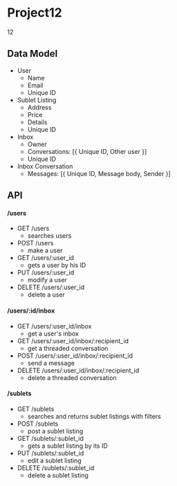 Project12
=========

12

Data Model
-
- User
  - Name
  - Email
  - Unique ID
- Sublet Listing
  - Address
  - Price
  - Details
  - Unique ID
- Inbox
  - Owner
  - Conversations: [{ Unique ID, Other user }]
  - Unique ID
- Inbox Conversation
  - Messages: [{ Unique ID, Message body, Sender }]

API
-
#### /users
- GET /users
  - searches users
- POST /users
  - make a user
- GET /users/:user_id
  - gets a user by his ID
- PUT /users/:user_id
  - modify a user
- DELETE /users/:user_id
  - delete a user

#### /users/:id/inbox
- GET /users/:user_id/inbox
  - get a user's inbox
- GET /users/:user_id/inbox/:recipient_id
  - get a threaded conversation
- POST /users/:user_id/inbox/:recipient_id
  - send a message
- DELETE /users/:user_id/inbox/:recipient_id
  - delete a threaded conversation

#### /sublets
- GET /sublets
  - searches and returns sublet listings with filters
- POST /sublets
  - post a sublet listing
- GET /sublets/:sublet_id
  - gets a sublet listing by its ID
- PUT /sublets/:sublet_id
  - edit a sublet listing
- DELETE /sublets/:sublet_id
  - delete a sublet listing
